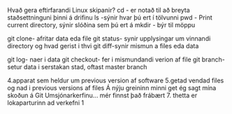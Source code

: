 Hvað gera eftirfarandi Linux skipanir?
cd - er notað til að breyta staðsettninguni þinni á drifinu
ls -sýnir hvar þú ert í tölvunni
pwd - Print current directory, sýnir slóðina sem þú ert á
mkdir - býr til möppu

git clone- afritar data eda file
git status- synir upplysingar um vinnandi directory og hvad gerist i thvi
git diff-synir mismun a files eda data

git log- naer i data 
git checkout- fer i mismundandi verion af file
git branch- setur data i serstakan stad, oftast master branch

4.apparat sem heldur um previous version af software
5.getad vendad files og nad i previous versions af files Á nýju greininn minni get ég sagt mína skoðun á Git Umsjónarkerfinu...
 mér finnst það frábært
7. thetta er lokaparturinn ad verkefni 1

